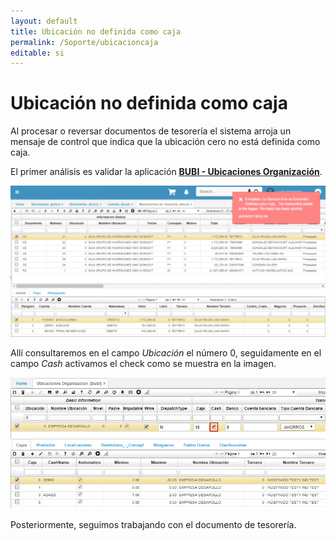 ```yaml
---
layout: default
title: Ubicación no definida como caja
permalink: /Soporte/ubicacioncaja
editable: si
---
```


# Ubicación no definida como caja

Al procesar o reversar documentos de tesorería el sistema arroja un mensaje de control que indica que la ubicación cero no está definida como caja.  

El primer análisis es validar la aplicación [**BUBI - Ubicaciones Organización**](http://docs.oasiscom.com/Operacion/common/borgan/bubi).  

![](caja.png)

Allí consultaremos en el campo _Ubicación_ el número 0, seguidamente en el campo _Cash_ activamos el check como se muestra en la imagen.  

![](caja1.png)

Posteriormente, seguimos trabajando con el documento de tesorería.  